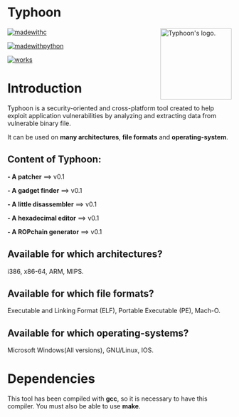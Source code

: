 # Typhoon

<img src="http://image.noelshack.com/fichiers/2018/50/1/1544456374-tornado-2.png" align="right" title="Typhoon's logo." height="160px" width="160px"/>

[![madewithc](https://forthebadge.com/images/badges/made-with-c.svg)]()

[![madewithpython](https://forthebadge.com/images/badges/made-with-python.svg)]()

[![works](https://forthebadge.com/images/badges/60-percent-of-the-time-works-every-time.svg)]()

# Introduction

Typhoon is a security-oriented and cross-platform tool created to help exploit application vulnerabilities by analyzing and extracting data from vulnerable binary file.

It can be used on **many architectures**, **file formats** and **operating-system**.

## Content of Typhoon: 

**- A patcher** ==> v0.1

**- A gadget finder** ==> v0.1

**- A little disassembler** ==> v0.1

**- A hexadecimal editor** ==> v0.1

**- A ROPchain generator** ==> v0.1

## Available for which architectures?

i386, x86-64, ARM, MIPS.

## Available for which file formats?

Executable and Linking Format (ELF), Portable Executable (PE), Mach-O.

## Available for which operating-systems?

Microsoft Windows(All versions), GNU/Linux, IOS.

# Dependencies

This tool has been compiled with **gcc**, so it is necessary to have this compiler. You must also be able to use **make**.
